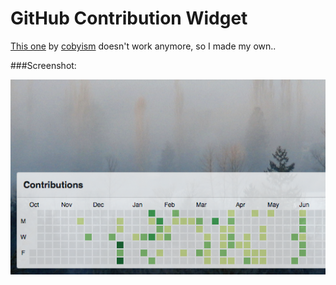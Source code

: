 GitHub Contribution Widget
==========================

[This one](https://github.com/cobyism/ubersicht-github) by [cobyism](https://github.com/cobyism/) doesn't work anymore, so I made my own..

###Screenshot:

![screenshot](screenshot.png)
